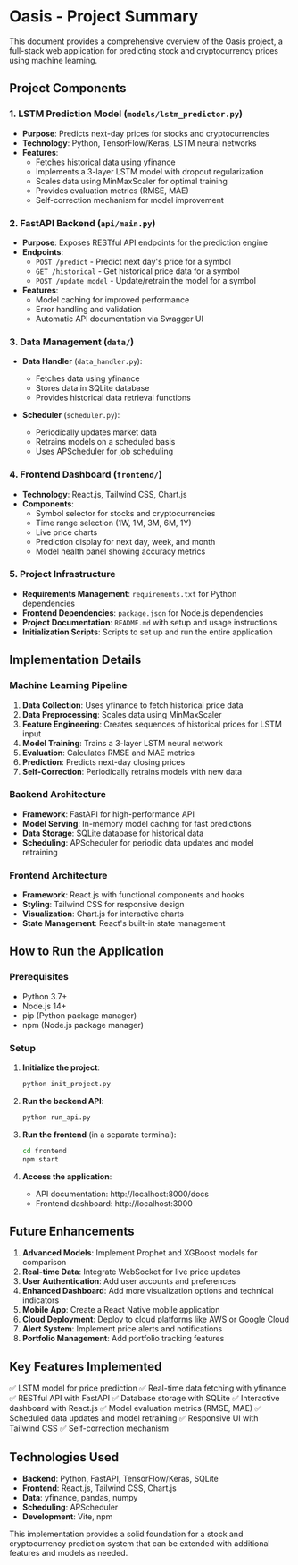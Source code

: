# Oasis - Project Summary

This document provides a comprehensive overview of the Oasis project, a full-stack web application for predicting stock and cryptocurrency prices using machine learning.

## Project Components

### 1. LSTM Prediction Model (`models/lstm_predictor.py`)

- **Purpose**: Predicts next-day prices for stocks and cryptocurrencies
- **Technology**: Python, TensorFlow/Keras, LSTM neural networks
- **Features**:
  - Fetches historical data using yfinance
  - Implements a 3-layer LSTM model with dropout regularization
  - Scales data using MinMaxScaler for optimal training
  - Provides evaluation metrics (RMSE, MAE)
  - Self-correction mechanism for model improvement

### 2. FastAPI Backend (`api/main.py`)

- **Purpose**: Exposes RESTful API endpoints for the prediction engine
- **Endpoints**:
  - `POST /predict` - Predict next day's price for a symbol
  - `GET /historical` - Get historical price data for a symbol
  - `POST /update_model` - Update/retrain the model for a symbol
- **Features**:
  - Model caching for improved performance
  - Error handling and validation
  - Automatic API documentation via Swagger UI

### 3. Data Management (`data/`)

- **Data Handler** (`data_handler.py`):
  - Fetches data using yfinance
  - Stores data in SQLite database
  - Provides historical data retrieval functions

- **Scheduler** (`scheduler.py`):
  - Periodically updates market data
  - Retrains models on a scheduled basis
  - Uses APScheduler for job scheduling

### 4. Frontend Dashboard (`frontend/`)

- **Technology**: React.js, Tailwind CSS, Chart.js
- **Components**:
  - Symbol selector for stocks and cryptocurrencies
  - Time range selection (1W, 1M, 3M, 6M, 1Y)
  - Live price charts
  - Prediction display for next day, week, and month
  - Model health panel showing accuracy metrics

### 5. Project Infrastructure

- **Requirements Management**: `requirements.txt` for Python dependencies
- **Frontend Dependencies**: `package.json` for Node.js dependencies
- **Project Documentation**: `README.md` with setup and usage instructions
- **Initialization Scripts**: Scripts to set up and run the entire application

## Implementation Details

### Machine Learning Pipeline

1. **Data Collection**: Uses yfinance to fetch historical price data
2. **Data Preprocessing**: Scales data using MinMaxScaler
3. **Feature Engineering**: Creates sequences of historical prices for LSTM input
4. **Model Training**: Trains a 3-layer LSTM neural network
5. **Evaluation**: Calculates RMSE and MAE metrics
6. **Prediction**: Predicts next-day closing prices
7. **Self-Correction**: Periodically retrains models with new data

### Backend Architecture

- **Framework**: FastAPI for high-performance API
- **Model Serving**: In-memory model caching for fast predictions
- **Data Storage**: SQLite database for historical data
- **Scheduling**: APScheduler for periodic data updates and model retraining

### Frontend Architecture

- **Framework**: React.js with functional components and hooks
- **Styling**: Tailwind CSS for responsive design
- **Visualization**: Chart.js for interactive charts
- **State Management**: React's built-in state management

## How to Run the Application

### Prerequisites

- Python 3.7+
- Node.js 14+
- pip (Python package manager)
- npm (Node.js package manager)

### Setup

1. **Initialize the project**:
   ```bash
   python init_project.py
   ```

2. **Run the backend API**:
   ```bash
   python run_api.py
   ```

3. **Run the frontend** (in a separate terminal):
   ```bash
   cd frontend
   npm start
   ```

4. **Access the application**:
   - API documentation: http://localhost:8000/docs
   - Frontend dashboard: http://localhost:3000

## Future Enhancements

1. **Advanced Models**: Implement Prophet and XGBoost models for comparison
2. **Real-time Data**: Integrate WebSocket for live price updates
3. **User Authentication**: Add user accounts and preferences
4. **Enhanced Dashboard**: Add more visualization options and technical indicators
5. **Mobile App**: Create a React Native mobile application
6. **Cloud Deployment**: Deploy to cloud platforms like AWS or Google Cloud
7. **Alert System**: Implement price alerts and notifications
8. **Portfolio Management**: Add portfolio tracking features

## Key Features Implemented

✅ LSTM model for price prediction
✅ Real-time data fetching with yfinance
✅ RESTful API with FastAPI
✅ Database storage with SQLite
✅ Interactive dashboard with React.js
✅ Model evaluation metrics (RMSE, MAE)
✅ Scheduled data updates and model retraining
✅ Responsive UI with Tailwind CSS
✅ Self-correction mechanism

## Technologies Used

- **Backend**: Python, FastAPI, TensorFlow/Keras, SQLite
- **Frontend**: React.js, Tailwind CSS, Chart.js
- **Data**: yfinance, pandas, numpy
- **Scheduling**: APScheduler
- **Development**: Vite, npm

This implementation provides a solid foundation for a stock and cryptocurrency prediction system that can be extended with additional features and models as needed.